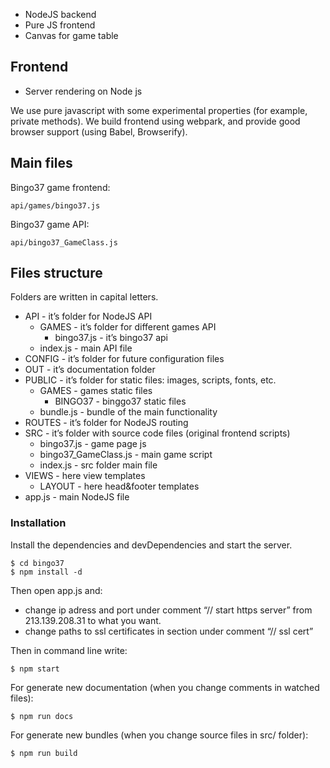 <ul>
<li class="has-line-data" data-line-start="1" data-line-end="2">NodeJS backend</li>
<li class="has-line-data" data-line-start="2" data-line-end="3">Pure JS frontend</li>
<li class="has-line-data" data-line-start="3" data-line-end="5">Canvas for game table</li>
</ul>
<h2 class="code-line" data-line-start=5 data-line-end=6 ><a id="Frontend_5"></a>Frontend</h2>
<ul>
<li class="has-line-data" data-line-start="6" data-line-end="8">Server rendering on Node js</li>
</ul>
<p class="has-line-data" data-line-start="8" data-line-end="9">We use pure javascript with some experimental properties (for example, private methods). We build frontend using webpark, and provide good browser support (using Babel, Browserify).</p>
<h2 class="code-line" data-line-start=10 data-line-end=11 ><a id="Main_files_10"></a>Main files</h2>
<p class="has-line-data" data-line-start="11" data-line-end="12">Bingo37 game frontend:</p>
<pre><code class="has-line-data" data-line-start="13" data-line-end="15" class="language-sh">api/games/bingo37.js
</code></pre>
<p class="has-line-data" data-line-start="15" data-line-end="16">Bingo37 game API:</p>
<pre><code class="has-line-data" data-line-start="17" data-line-end="19" class="language-sh">api/bingo37_GameClass.js
</code></pre>
<h2 class="code-line" data-line-start=20 data-line-end=21 ><a id="Files_structure_20"></a>Files structure</h2>
<p class="has-line-data" data-line-start="21" data-line-end="22">Folders are written in capital letters.</p>
<ul>
<li class="has-line-data" data-line-start="23" data-line-end="27">API - it’s folder for NodeJS API
<ul>
<li class="has-line-data" data-line-start="24" data-line-end="26">GAMES - it’s folder for different games API
<ul>
<li class="has-line-data" data-line-start="25" data-line-end="26">bingo37.js - it’s bingo37 api</li>
</ul>
</li>
<li class="has-line-data" data-line-start="26" data-line-end="27">index.js - main API file</li>
</ul>
</li>
<li class="has-line-data" data-line-start="27" data-line-end="28">CONFIG - it’s folder for future configuration files</li>
<li class="has-line-data" data-line-start="28" data-line-end="29">OUT - it’s documentation folder</li>
<li class="has-line-data" data-line-start="29" data-line-end="33">PUBLIC - it’s folder for static files: images, scripts, fonts, etc.
<ul>
<li class="has-line-data" data-line-start="30" data-line-end="32">GAMES - games static files
<ul>
<li class="has-line-data" data-line-start="31" data-line-end="32">BINGO37 - binggo37 static files</li>
</ul>
</li>
<li class="has-line-data" data-line-start="32" data-line-end="33">bundle.js - bundle of the main functionality</li>
</ul>
</li>
<li class="has-line-data" data-line-start="33" data-line-end="34">ROUTES - it’s folder for NodeJS routing</li>
<li class="has-line-data" data-line-start="34" data-line-end="38">SRC - it’s folder with source code files (original frontend scripts)
<ul>
<li class="has-line-data" data-line-start="35" data-line-end="36">bingo37.js - game page js</li>
<li class="has-line-data" data-line-start="36" data-line-end="37">bingo37_GameClass.js - main game script</li>
<li class="has-line-data" data-line-start="37" data-line-end="38">index.js - src folder main file</li>
</ul>
</li>
<li class="has-line-data" data-line-start="38" data-line-end="40">VIEWS - here view templates
<ul>
<li class="has-line-data" data-line-start="39" data-line-end="40">LAYOUT - here head&amp;footer templates</li>
</ul>
</li>
<li class="has-line-data" data-line-start="40" data-line-end="41">app.js - main NodeJS file</li>
</ul>
<h3 class="code-line" data-line-start=43 data-line-end=44 ><a id="Installation_43"></a>Installation</h3>
<p class="has-line-data" data-line-start="45" data-line-end="46">Install the dependencies and devDependencies and start the server.</p>
<pre><code class="has-line-data" data-line-start="48" data-line-end="51" class="language-sh">$ <span class="hljs-built_in">cd</span> bingo37
$ npm install <span class="hljs-operator">-d</span>
</code></pre>
<p class="has-line-data" data-line-start="51" data-line-end="52">Then open app.js and:</p>
<ul>
<li class="has-line-data" data-line-start="52" data-line-end="53">change ip adress and port under comment “// start https server” from 213.139.208.31 to what you want.</li>
<li class="has-line-data" data-line-start="53" data-line-end="55">change paths to ssl certificates in section under comment “// ssl cert”</li>
</ul>
<p class="has-line-data" data-line-start="55" data-line-end="56">Then in command line write:</p>
<pre><code class="has-line-data" data-line-start="57" data-line-end="59" class="language-sh">$ npm start
</code></pre>
<p class="has-line-data" data-line-start="60" data-line-end="61">For generate new documentation (when you change comments in watched files):</p>
<pre><code class="has-line-data" data-line-start="62" data-line-end="64" class="language-sh">$ npm run docs
</code></pre>
<p class="has-line-data" data-line-start="65" data-line-end="66">For generate new bundles (when you change source files in src/ folder):</p>
<pre><code class="has-line-data" data-line-start="67" data-line-end="69" class="language-sh">$ npm run build
</code></pre>